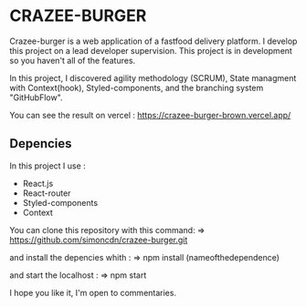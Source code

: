 # CRAZEE-BURGER

Crazee-burger is a web application of a fastfood delivery platform.
I develop this project on a lead developer supervision.
This project is in development so you haven't all of the features.

In this project, I discovered agility methodology (SCRUM), State managment with Context(hook), Styled-components, and the branching system "GitHubFlow".

You can see the result on vercel : https://crazee-burger-brown.vercel.app/

## Depencies

In this project I use : 

  - React.js
  - React-router
  - Styled-components
  - Context


You can clone this repository with this command: 
=>  https://github.com/simoncdn/crazee-burger.git

and install the depencies whith : 
=> npm install (nameofthedependence)

and start the localhost : 
=> npm start


I hope you like it, I'm open to commentaries.
